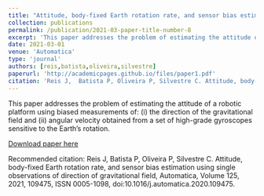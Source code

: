 ```yaml
---
title: "Attitude, body-fixed Earth rotation rate, and sensor bias estimation using single observations of direction of gravitational field"
collection: publications
permalink: /publication/2021-03-paper-title-number-8
excerpt: 'This paper addresses the problem of estimating the attitude of a robotic platform using biased measurements of: (i) the direction of the gravitational field and (ii) angular velocity obtained from a set of high-grade gyroscopes sensitive to the Earth’s rotation.'
date: 2021-03-01
venue: 'Automatica'
type: 'journal'
authors: [reis,batista,oliveira,silvestre]
paperurl: 'http://academicpages.github.io/files/paper1.pdf'
citation: 'Reis J,  Batista P, Oliveira P, Silvestre C. Attitude, body-fixed Earth rotation rate, and sensor bias estimation using single observations of direction of gravitational field, Automatica, Volume 125, 2021, 109475, ISSN 0005-1098, doi:10.1016/j.automatica.2020.109475.'
---
```

This paper addresses the problem of estimating the attitude of a robotic platform using biased measurements of: (i) the direction of the gravitational field and (ii) angular velocity obtained from a set of high-grade gyroscopes sensitive to the Earth’s rotation.

[Download paper here](http://academicpages.github.io/files/paper1.pdf)

Recommended citation: Reis J,  Batista P, Oliveira P, Silvestre C. Attitude, body-fixed Earth rotation rate, and sensor bias estimation using single observations of direction of gravitational field, Automatica, Volume 125, 2021, 109475, ISSN 0005-1098, doi:10.1016/j.automatica.2020.109475.
